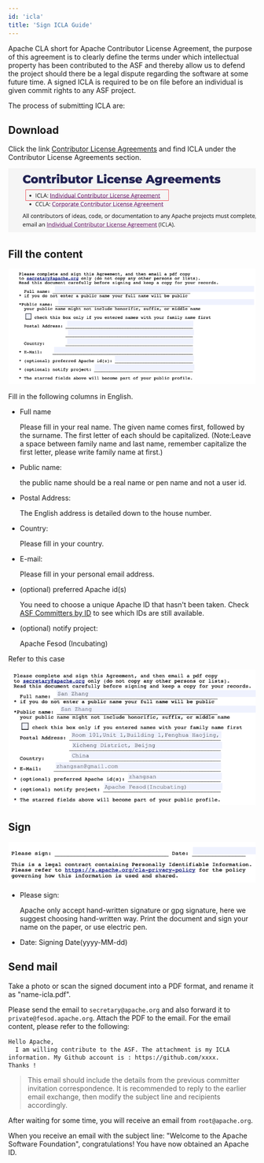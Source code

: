 ```yaml
---
id: 'icla'
title: 'Sign ICLA Guide'
---
```


Apache CLA short for Apache Contributor License Agreement, the purpose of this agreement is to clearly define the terms under which intellectual property has been contributed to the ASF and thereby allow us to defend the project should there be a legal dispute regarding the software at some future time. A signed ICLA is required to be on file before an individual is given commit rights to any ASF project.

The process of submitting ICLA are:

## Download

Click the link [Contributor License Agreements](https://www.apache.org/licenses/contributor-agreements.html#clas) and find ICLA under the Contributor License Agreements section.

![ICLA](/img/community/icla-01.png)

## Fill the content

![ICLA](/img/community/icla-02.png)

Fill in the following columns in English.

- Full name

  Please fill in your real name. The given name comes first, followed by the surname. The first letter of each should be capitalized. (Note:Leave a space between family name and last name, remember capitalize the first letter, please write family name at first.)

- Public name:

  the public name should be a real name or pen name and not a user id.

- Postal Address:

  The English address is detailed down to the house number.

- Country:

  Please fill in your country.

- E-mail:

  Please fill in your personal email address.

- (optional) preferred Apache id(s)

  You need to choose a unique Apache ID that hasn't been taken. Check [ASF Committers by ID](https://people.apache.org/committer-index.html) to see which IDs are still available.

- (optional) notify project:

  Apache Fesod (Incubating)

Refer to this case

![ICLA](/img/community/icla-03.png)

## Sign

![ICLA](/img/community/icla-04.png)

- Please sign:

  Apache only accept hand-written signature or gpg signature, here we suggest choosing hand-written way. Print the document and sign your name on the paper, or use electric pen.

- Date: Signing Date(yyyy-MM-dd)

## Send mail

Take a photo or scan the signed document into a PDF format, and rename it as "name-icla.pdf".

Please send the email to `secretary@apache.org` and also forward it to `private@fesod.apache.org`. Attach the PDF to the email. For the email content, please refer to the following:

```text
Hello Apache,
  I am willing contribute to the ASF. The attachment is my ICLA information. My Github account is : https://github.com/xxxx.
Thanks !
```

> This email should include the details from the previous committer invitation correspondence. It is recommended to reply to the earlier email exchange, then modify the subject line and recipients accordingly.

After waiting for some time, you will receive an email from `root@apache.org`.

When you receive an email with the subject line: "Welcome to the Apache Software Foundation", congratulations! You have now obtained an Apache ID.
